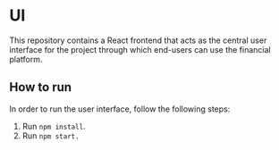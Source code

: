 # UI
This repository contains a React frontend that acts as the central user interface for the project through which end-users can use the financial platform.

## How to run
In order to run the user interface, follow the following steps:

  1. Run `npm install`.
  2. Run `npm start.`
